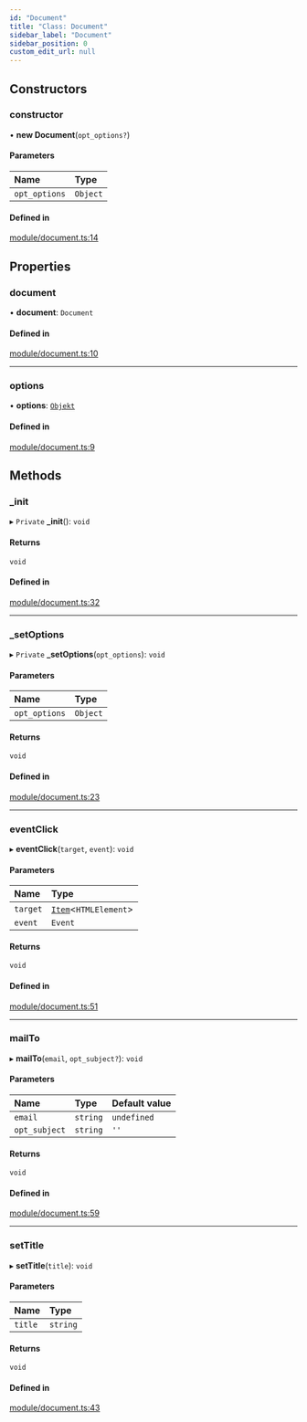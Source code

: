 ```yaml
---
id: "Document"
title: "Class: Document"
sidebar_label: "Document"
sidebar_position: 0
custom_edit_url: null
---
```


## Constructors

### constructor

• **new Document**(`opt_options?`)

#### Parameters

| Name | Type |
| :------ | :------ |
| `opt_options` | `Object` |

#### Defined in

[module/document.ts:14](https://github.com/siposdani87/sui-js/blob/a88c06f/src/module/document.ts#L14)

## Properties

### document

• **document**: `Document`

#### Defined in

[module/document.ts:10](https://github.com/siposdani87/sui-js/blob/a88c06f/src/module/document.ts#L10)

___

### options

• **options**: [`Objekt`](Objekt.md)

#### Defined in

[module/document.ts:9](https://github.com/siposdani87/sui-js/blob/a88c06f/src/module/document.ts#L9)

## Methods

### \_init

▸ `Private` **_init**(): `void`

#### Returns

`void`

#### Defined in

[module/document.ts:32](https://github.com/siposdani87/sui-js/blob/a88c06f/src/module/document.ts#L32)

___

### \_setOptions

▸ `Private` **_setOptions**(`opt_options`): `void`

#### Parameters

| Name | Type |
| :------ | :------ |
| `opt_options` | `Object` |

#### Returns

`void`

#### Defined in

[module/document.ts:23](https://github.com/siposdani87/sui-js/blob/a88c06f/src/module/document.ts#L23)

___

### eventClick

▸ **eventClick**(`target`, `event`): `void`

#### Parameters

| Name | Type |
| :------ | :------ |
| `target` | [`Item`](Item.md)<`HTMLElement`\> |
| `event` | `Event` |

#### Returns

`void`

#### Defined in

[module/document.ts:51](https://github.com/siposdani87/sui-js/blob/a88c06f/src/module/document.ts#L51)

___

### mailTo

▸ **mailTo**(`email`, `opt_subject?`): `void`

#### Parameters

| Name | Type | Default value |
| :------ | :------ | :------ |
| `email` | `string` | `undefined` |
| `opt_subject` | `string` | `''` |

#### Returns

`void`

#### Defined in

[module/document.ts:59](https://github.com/siposdani87/sui-js/blob/a88c06f/src/module/document.ts#L59)

___

### setTitle

▸ **setTitle**(`title`): `void`

#### Parameters

| Name | Type |
| :------ | :------ |
| `title` | `string` |

#### Returns

`void`

#### Defined in

[module/document.ts:43](https://github.com/siposdani87/sui-js/blob/a88c06f/src/module/document.ts#L43)
